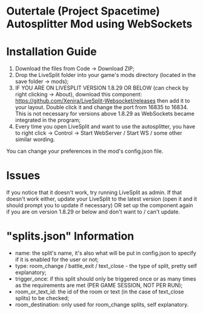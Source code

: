 # Outertale (Project Spacetime) Autosplitter Mod using WebSockets

# Installation Guide
1. Download the files from Code -> Download ZIP;
2. Drop the LiveSplit folder into your game's mods directory (located in the save folder -> mods);
3. IF YOU ARE ON LIVESPLIT VERSION 1.8.29 OR BELOW (can check by right clicking -> About), download this component: https://github.com/Xenira/LiveSplit-Websocket/releases then add it to your layout. Double click it and change the port from 16835 to 16834. This is not necessary for versions above 1.8.29 as WebSockets became integrated in the program;
4. Every time you open LiveSplit and want to use the autosplitter, you have to right click -> Control -> Start WebServer / Start WS / some other similar wording.

You can change your preferences in the mod's config.json file.

# Issues
If you notice that it doesn't work, try running LiveSplit as admin.
If that doesn't work either, update your LiveSplit to the latest version (open it and it should prompt you to update if necessary) OR set up the component again if you are on version 1.8.29 or below and don't want to / can't update.

# "splits.json" Information
- name: the split's name, it's also what will be put in config.json to specify if it is enabled for the user or not;
- type: room_change / battle_exit / text_close - the type of split, pretty self explanatory;
- trigger_once: if this split should only be triggered once or as many times as the requirements are met (PER GAME SESSION, NOT PER RUN);
- room_or_text_id: the id of the room or text (in the case of text_close splits) to be checked;
- room_destination: only used for room_change splits, self explanatory.
